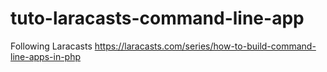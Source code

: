 # tuto-laracasts-command-line-app
Following Laracasts https://laracasts.com/series/how-to-build-command-line-apps-in-php
